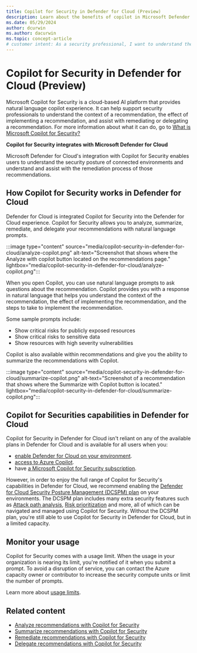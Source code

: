 ```yaml
---
title: Copilot for Security in Defender for Cloud (Preview)
description: Learn about the benefits of copilot in Microsoft Defender for Cloud and how it applies to analyzing your security posture.
ms.date: 05/29/2024
author: dcurwin
ms.author: dacurwin
ms.topic: concept-article
# customer intent: As a security professional, I want to understand the benefits of Copilot in Microsoft Defender for Cloud and how it can help me analyze my security posture.
---
```


# Copilot for Security in Defender for Cloud (Preview)

Microsoft Copilot for Security is a cloud-based AI platform that provides natural language copilot experience. It can help support security professionals to understand the context of a recommendation, the effect of implementing a recommendation, and assist with remediating or delegating a recommendation. For more information about what it can do, go to [What is Microsoft Copilot for Security?](/copilot/security/microsoft-security-copilot)

**Copilot for Security integrates with Microsoft Defender for Cloud**

Microsoft Defender for Cloud's integration with Copilot for Security enables users to understand the security posture of connected environments and understand and assist with the remediation process of those recommendations.

## How Copilot for Security works in Defender for Cloud

Defender for Cloud is integrated Copilot for Security into the Defender for Cloud experience. Copilot for Security allows you  to analyze, summarize, remediate, and delegate your recommendations with natural language prompts.

:::image type="content" source="media/copilot-security-in-defender-for-cloud/analyze-copilot.png" alt-text="Screenshot that shows where the Analyze with copilot button located on the recommendations page." lightbox="media/copilot-security-in-defender-for-cloud/analyze-copilot.png":::

When you open Copilot, you can use natural language prompts to ask questions about the recommendation. Copilot provides you with a response in natural language that helps you understand the context of the recommendation, the effect of implementing the recommendation, and the steps to take to implement the recommendation.

Some sample prompts include:

- Show critical risks for publicly exposed resources
- Show critical risks to sensitive data
- Show resources with high severity vulnerabilities

Copilot is also available within recommendations and give you the ability to summarize the recommendations with Copilot.

:::image type="content" source="media/copilot-security-in-defender-for-cloud/summarize-copilot.png" alt-text="Screenshot of a recommendation that shows where the Summarize with Copilot button is located." lightbox="media/copilot-security-in-defender-for-cloud/summarize-copilot.png":::

## Copilot for Securities capabilities in Defender for Cloud

Copilot for Security in Defender for Cloud isn't reliant on any of the available plans in Defender for Cloud and is available for all users when you: 
- [enable Defender for Cloud on your environment](connect-azure-subscription.md).
- [access to Azure Copilot](../copilot/overview.md).
- have [a Microsoft Copilot for Security subscription](/copilot/security/get-started-security-copilot).

However, in order to enjoy the full range of Copilot for Security's capabilities in Defender for Cloud, we recommend enabling the [Defender for Cloud Security Posture Management (DCSPM) plan](concept-cloud-security-posture-management.md#cspm-features) on your environments. The DCSPM plan includes many extra security features such as [Attack path analysis](how-to-manage-attack-path.md), [Risk prioritization](risk-prioritization.md) and more, all of which can be navigated and managed using Copilot for Security. Without the DCSPM plan, you're still able to use Copilot for Security in Defender for Cloud, but in a limited capacity.

## Monitor your usage

Copilot for Security comes with a usage limit. When the usage in your organization is nearing its limit, you're notified of it when you submit a prompt. To avoid a disruption of service, you can contact the Azure capacity owner or contributor to increase the security compute units or limit the number of prompts.

Learn more about [usage limits](/copilot/security/manage-usage). 

## Related content

- [Analyze recommendations with Copilot for Security](analyze-with-copilot.md)
- [Summarize recommendations with Copilot for Security](summarize-with-copilot.md)
- [Remediate recommendations with Copilot for Security](remediate-with-copilot.md)
- [Delegate recommendations with Copilot for Security](delegate-with-copilot.md)
